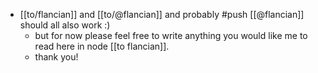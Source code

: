 - [[to/flancian]] and [[to/@flancian]] and probably #push [[@flancian]] should all also work :)
    - but for now please feel free to write anything you would like me to read here in node [[to flancian]].
    - thank you!